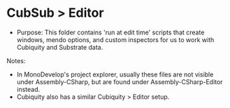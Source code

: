 # CubSub > Editor  

* Purpose: This folder contains 'run at edit time' scripts that create windows, mendo options, and custom inspectors for us to work with Cubiquity and Substrate data.  

Notes:  
* In MonoDevelop's project explorer, usually these files are not visible under Assembly-CSharp, but are found under Assembly-CSharp-Editor instead.   
* Cubiquity also has a similar Cubiquity > Editor setup.  
